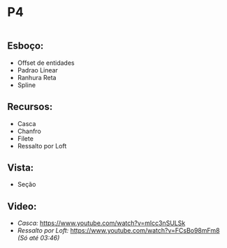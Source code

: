 # P4
![]()
## Esboço:
* Offset de entidades
* Padrao Linear
* Ranhura Reta
* Spline

## Recursos:
* Casca
* Chanfro
* Filete
* Ressalto por Loft

## Vista:
* Seção


## Video:
* *Casca:* https://www.youtube.com/watch?v=mlcc3nSULSk
* *Ressalto por Loft:* https://www.youtube.com/watch?v=FCsBo98mFm8 *(Só até 03:46)*
